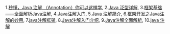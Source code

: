 1.[秒懂，Java 注解 （Annotation）你可以这样学](http://blog.csdn.net/briblue/article/details/73824058),   2.[Java 泛型详解](http://www.importnew.com/26387.html),   3.[框架基础——全面解析Java注解](http://www.cnblogs.com/Qian123/p/5256084.html),   4.[Java注解入门](http://www.cnblogs.com/linjiqin/p/4441691.html),   5.[Java 注解简介](http://www.cnblogs.com/xuningchuanblogs/p/7763225.html),   6.[框架开发之Java注解的妙用](http://www.importnew.com/23564.html),   7.[java注解框架](http://www.cnblogs.com/deman/p/5519901.html),   8.[Java注解入门介绍](http://blog.csdn.net/lb850747906/article/details/52145346),   9.[Java注解全面解析](http://www.cnblogs.com/longshiyVip/p/5189525.html),   10.[java 注解](http://www.cnblogs.com/xiaomoxian/p/5199601.html)
